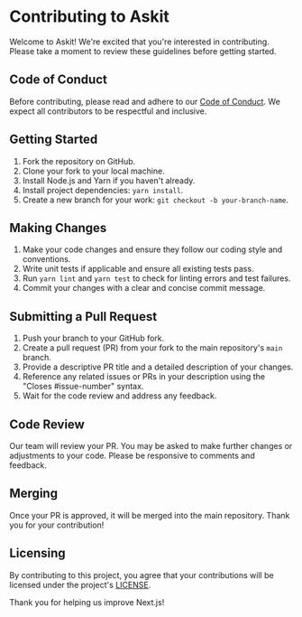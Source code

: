 # Contributing to Askit

Welcome to Askit! We're excited that you're interested in contributing. Please take a moment to review these guidelines
before getting started.

## Code of Conduct

Before contributing, please read and adhere to our [Code of Conduct](CODE_OF_CONDUCT.md). We expect all contributors to
be respectful and inclusive.

## Getting Started

1. Fork the repository on GitHub.
2. Clone your fork to your local machine.
3. Install Node.js and Yarn if you haven't already.
4. Install project dependencies: `yarn install`.
5. Create a new branch for your work: `git checkout -b your-branch-name`.

## Making Changes

1. Make your code changes and ensure they follow our coding style and conventions.
2. Write unit tests if applicable and ensure all existing tests pass.
3. Run `yarn lint` and `yarn test` to check for linting errors and test failures.
4. Commit your changes with a clear and concise commit message.

## Submitting a Pull Request

1. Push your branch to your GitHub fork.
2. Create a pull request (PR) from your fork to the main repository's `main` branch.
3. Provide a descriptive PR title and a detailed description of your changes.
4. Reference any related issues or PRs in your description using the "Closes #issue-number" syntax.
5. Wait for the code review and address any feedback.

## Code Review

Our team will review your PR. You may be asked to make further changes or adjustments to your code. Please be responsive
to comments and feedback.

## Merging

Once your PR is approved, it will be merged into the main repository. Thank you for your contribution!

## Licensing

By contributing to this project, you agree that your contributions will be licensed under the
project's [LICENSE](LICENSE.md).

Thank you for helping us improve Next.js!
